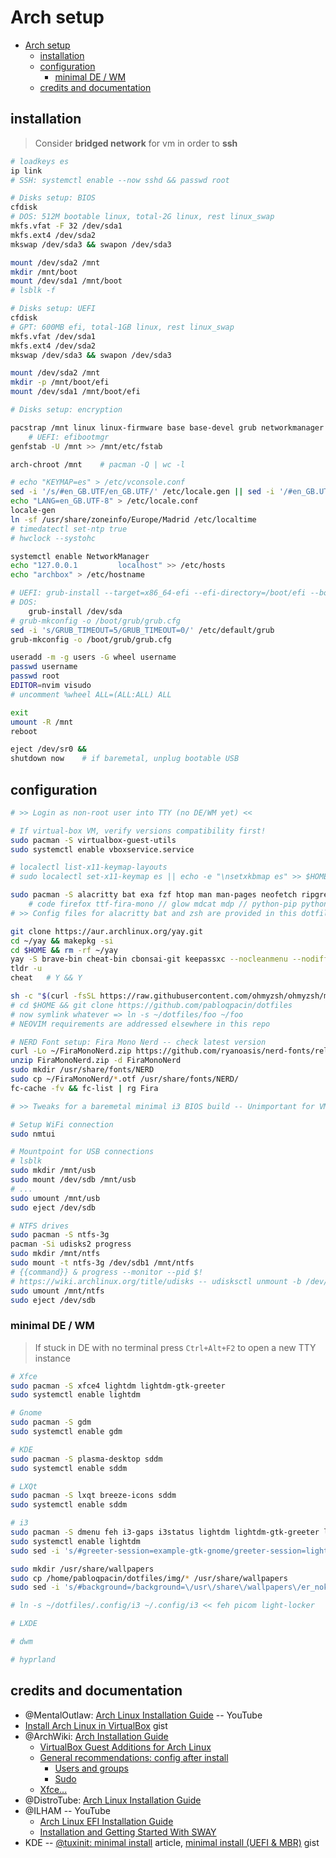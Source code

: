 # Arch setup

- [Arch setup](#arch-setup)
  - [installation](#installation)
  - [configuration](#configuration)
    - [minimal DE / WM](#minimal-de--wm)
  - [credits and documentation](#credits-and-documentation)


## installation

> Consider **bridged network** for vm in order to **ssh**

<!--
<details>

```markdown
> Say I'm starting an arch installation in a vm. I want to connect to it via ssh from my host., whose IP is 192.168.1.47. Now if I do `ip a` in the guest, the IP seems to be 10.0.2.15. That means it can't be found in my network? How can I enable an IP I can ssh into? Anything to do with VirtualBox network configuration?

If you're using VirtualBox to run the Arch Linux VM, the default network configuration for VirtualBox uses NAT (Network Address Translation) mode. In this mode, the VM has its own internal network with IP addresses that are different from your host machine's network.
To enable SSH access to the Arch Linux VM from your host machine, you have a couple of options:

1. Port Forwarding: One way to access the VM is by configuring port forwarding in VirtualBox. You can forward incoming SSH connections from your host's IP address to the IP address of the VM. Here's how you can set it up:
- Shut down the VM if it's running.
- Open the VirtualBox Manager and go to the settings for the Arch Linux VM.
- Navigate to the "Network" section and select the "Adapter 1" tab.
- Click on the "Advanced" button to expand the advanced network settings.
- Under the "Port Forwarding" section, click the "+" icon to add a new rule.
- Specify the following settings for the port forwarding rule:
  - Name: SSH
  - Protocol: TCP
  - Host IP: 192.168.1.47 (your host machine's IP address)
  - Host Port: 2222 (or any other available port on your host)
  - Guest IP: 10.0.2.15 (your VM's IP address)
  - Guest Port: 22 (SSH port on the VM)
- Save the settings and start the VM.
With port forwarding configured, you can now SSH into the VM from your host machine using the following command:
`ssh -p 2222 user@192.168.1.47`
Replace user with your actual username on the Arch Linux VM.

1. Bridged Networking: Another option is to configure VirtualBox to use bridged networking mode. This allows the VM to obtain an IP address from your local network, making it directly accessible from your host machine. Here's how you can set it up:
- Shut down the VM if it's running.
- Open the VirtualBox Manager and go to the settings for the Arch Linux VM.
- Navigate to the "Network" section and select the "Adapter 1" tab.
- Change the "Attached to" setting to "Bridged Adapter".
- Optionally, you can select a specific network interface if you have multiple network adapters on your host.
Save the settings and start the VM.
Once the VM is booted up, it should obtain an IP address from your local network, allowing you to SSH into it directly using its assigned IP address. Use the following command to SSH into the VM:
`ssh user@<VM-IP-Address>`
Replace user with your actual username on the Arch Linux VM, and <VM-IP-Address> with the IP address assigned to the VM by your local network.

Choose the option that suits your needs and network configuration.


> Which one is safer

In terms of security, using bridged networking mode is generally considered safer than port forwarding with NAT.
When using bridged networking, the VM is connected directly to your local network, which means it gets an IP address from your router and behaves as a separate device on the network. This allows you to apply network security measures, such as firewall rules and network segmentation, directly to the VM. It also enables the VM to have its own IP address, making it easier to manage and control access.
On the other hand, when using port forwarding with NAT, the VM is behind a virtual network created by VirtualBox. The host machine acts as a gateway between the VM and the external network. While port forwarding allows you to access services on the VM, it involves opening specific ports on your host machine, which could potentially introduce security risks if not properly configured. Additionally, the VM's IP address is different from your local network, which may complicate network management and security configurations.
In summary, bridged networking provides a more direct and secure connection for the VM, allowing it to function as a separate device on your network. However, it's important to ensure that both your host machine and the VM have appropriate security measures in place, such as up-to-date software, strong passwords, and firewall configurations, to protect against potential threats.
```

</details>
-->

```bash
# loadkeys es
ip link
# SSH: systemctl enable --now sshd && passwd root
```

```bash
# Disks setup: BIOS
cfdisk
# DOS: 512M bootable linux, total-2G linux, rest linux_swap
mkfs.vfat -F 32 /dev/sda1
mkfs.ext4 /dev/sda2
mkswap /dev/sda3 && swapon /dev/sda3

mount /dev/sda2 /mnt
mkdir /mnt/boot
mount /dev/sda1 /mnt/boot
# lsblk -f
```

```bash
# Disks setup: UEFI
cfdisk
# GPT: 600MB efi, total-1GB linux, rest linux_swap
mkfs.vfat /dev/sda1
mkfs.ext4 /dev/sda2
mkswap /dev/sda3 && swapon /dev/sda3

mount /dev/sda2 /mnt
mkdir -p /mnt/boot/efi
mount /dev/sda1 /mnt/boot/efi
```
<!--if errors first install the kernel and then mount the boot/efi partition-->

```bash
# Disks setup: encryption
```

```bash
pacstrap /mnt linux linux-firmware base base-devel grub networkmanager neovim git
    # UEFI: efibootmgr
genfstab -U /mnt >> /mnt/etc/fstab

arch-chroot /mnt    # pacman -Q | wc -l

# echo "KEYMAP=es" > /etc/vconsole.conf
sed -i '/s/#en_GB.UTF/en_GB.UTF/' /etc/locale.gen || sed -i '/#en_GB.UTF/s/^#//' /etc/locale.gen
echo "LANG=en_GB.UTF-8" > /etc/locale.conf
locale-gen
ln -sf /usr/share/zoneinfo/Europe/Madrid /etc/localtime
# timedatectl set-ntp true
# hwclock --systohc

systemctl enable NetworkManager
echo "127.0.0.1         localhost" >> /etc/hosts
echo "archbox" > /etc/hostname

# UEFI: grub-install --target=x86_64-efi --efi-directory=/boot/efi --bootloader-id=GRUB
# DOS:
    grub-install /dev/sda
# grub-mkconfig -o /boot/grub/grub.cfg
sed -i 's/GRUB_TIMEOUT=5/GRUB_TIMEOUT=0/' /etc/default/grub
grub-mkconfig -o /boot/grub/grub.cfg

useradd -m -g users -G wheel username
passwd username
passwd root
EDITOR=nvim visudo
# uncomment %wheel ALL=(ALL:ALL) ALL

exit
umount -R /mnt
reboot

eject /dev/sr0 &&
shutdown now    # if baremetal, unplug bootable USB
```

## configuration

```bash
# >> Login as non-root user into TTY (no DE/WM yet) <<

# If virtual-box VM, verify versions compatibility first!
sudo pacman -S virtualbox-guest-utils
sudo systemctl enable vboxservice.service

# localectl list-x11-keymap-layouts
# sudo localectl set-x11-keymap es || echo -e "\nsetxkbmap es" >> $HOME/.bashrc

sudo pacman -S alacritty bat exa fzf htop man man-pages neofetch ripgrep tldr tmux unzip zsh
    # code firefox ttf-fira-mono // glow mdcat mdp // python-pip python-virtualenv 
# >> Config files for alacritty bat and zsh are provided in this dotfiles repo <<

git clone https://aur.archlinux.org/yay.git
cd ~/yay && makepkg -si
cd $HOME && rm -rf ~/yay
yay -S brave-bin cheat-bin cbonsai-git keepassxc --nocleanmenu --nodiffmenu
tldr -u
cheat   # Y && Y

sh -c "$(curl -fsSL https://raw.githubusercontent.com/ohmyzsh/ohmyzsh/master/tools/install.sh)"
# cd $HOME && git clone https://github.com/pabloqpacin/dotfiles
# now symlink whatever => ln -s ~/dotfiles/foo ~/foo
# NEOVIM requirements are addressed elsewhere in this repo

# NERD Font setup: Fira Mono Nerd -- check latest version
curl -Lo ~/FiraMonoNerd.zip https://github.com/ryanoasis/nerd-fonts/releases/download/v3.0.1/FiraMono.zip
unzip FiraMonoNerd.zip -d FiraMonoNerd
sudo mkdir /usr/share/fonts/NERD
sudo cp ~/FiraMonoNerd/*.otf /usr/share/fonts/NERD/
fc-cache -fv && fc-list | rg Fira
```
```bash
# >> Tweaks for a baremetal minimal i3 BIOS build -- Unimportant for VMs <<

# Setup WiFi connection
sudo nmtui

# Mountpoint for USB connections
# lsblk
sudo mkdir /mnt/usb
sudo mount /dev/sdb /mnt/usb
# ...
sudo umount /mnt/usb
sudo eject /dev/sdb

# NTFS drives
sudo pacman -S ntfs-3g
pacman -Si udisks2 progress
sudo mkdir /mnt/ntfs
sudo mount -t ntfs-3g /dev/sdb1 /mnt/ntfs
# {{command}} & progress --monitor --pid $!
# https://wiki.archlinux.org/title/udisks -- udisksctl unmount -b /dev/sdb1 && udisksctl power-off -b /dev/sdb ?
sudo umount /mnt/ntfs
sudo eject /dev/sdb
```
### minimal DE / WM

> If stuck in DE with no terminal press `Ctrl+Alt+F2` to open a new TTY instance

```bash
# Xfce
sudo pacman -S xfce4 lightdm lightdm-gtk-greeter
sudo systemctl enable lightdm
```

```bash
# Gnome
sudo pacman -S gdm
sudo systemctl enable gdm
```

```bash
# KDE
sudo pacman -S plasma-desktop sddm
sudo systemctl enable sddm
```

```bash
# LXQt
sudo pacman -S lxqt breeze-icons sddm
sudo systemctl enable sddm
```

```bash
# i3
sudo pacman -S dmenu feh i3-gaps i3status lightdm lightdm-gtk-greeter light-locker picom xdg-utils   # noto-fonts-emoji ... nitrogen? wofi? polybar? ... file-managers?
sudo systemctl enable lightdm
sudo sed -i 's/#greeter-session=example-gtk-gnome/greeter-session=lightdm-gtk-greeter/' /etc/lightdm/lightdm.conf

sudo mkdir /usr/share/wallpapers
sudo cp /home/pabloqpacin/dotfiles/img/* /usr/share/wallpapers
sudo sed -i 's/#background=/background=\/usr\/share\/wallpapers\/er_nokstella.jpg/' /etc/lightdm/lightdm-gtk-greeter.conf

# ln -s ~/dotfiles/.config/i3 ~/.config/i3 << feh picom light-locker
```

```bash
# LXDE
```

```bash
# dwm
``` 

```bash
# hyprland
```


## credits and documentation

- @MentalOutlaw: [Arch Linux Installation Guide](https://www.youtube.com/watch?v=rUEnS1zj1DM) -- YouTube
- [Install Arch Linux in VirtualBox](https://gist.github.com/thomasheller/5b9b18917bbaabceb4f629b793428ee2) gist
- @ArchWiki: [Arch Installation Guide](https://wiki.archlinux.org/title/Installation_guide)
  - [VirtualBox Guest Additions for Arch Linux](https://wiki.archlinux.org/title/VirtualBox/Install_Arch_Linux_as_a_guest)
  - [General recommendations: config after install](https://wiki.archlinux.org/title/General_recommendations)
    - [Users and groups](https://wiki.archlinux.org/title/Users_and_groups#User_management)
    - [Sudo](https://wiki.archlinux.org/title/Sudo)
  - [Xfce...](https://wiki.archlinux.org/title/xfce) <!--[WAYLAND THO?](https://wiki.xfce.org/releng/wayland_roadmap)-->
- @DistroTube: [Arch Linux Installation Guide](https://www.youtube.com/watch?v=PQgyW10xD8s)
- @ILHAM -- YouTube
  - [Arch Linux EFI Installation Guide](https://www.youtube.com/watch?v=C1KqdAsgVAo)
  - [Installation and Getting Started With SWAY](https://www.youtube.com/watch?v=2t_v-zBbwbo) <!-- SWAY // [r/unixporn](https://www.reddit.com/r/unixporn/comments/128eco5/sway_i_love_wayland/), [dotfiles](https://github.com/aspectsides/dotfiles)-->
- KDE -- [@tuxinit: minimal install](https://tuxinit.com/minimal-kde-plasma-install-arch-linux/) article, [minimal install (UEFI & MBR)](https://github.com/XxAcielxX/arch-plasma-install#xorg--gpu-drivers) gist



<!--
    RESEARCH & TODO
    - curses-based interfaces
    - RAID setup
    - hwinfo 
    - Midnight Commander (CLI file manager)
-->

